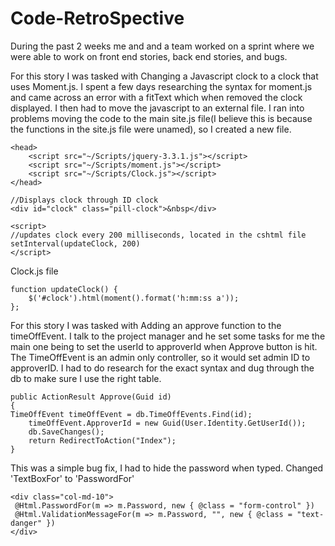 # Code-RetroSpective
During the past 2 weeks me and and a team worked on a sprint where we were able to work on front end stories, back end stories, and bugs.

For this story I was tasked with Changing a Javascript clock to a clock that uses Moment.js. I spent a few days researching the syntax for moment.js and came across an error with a fitText which when removed the clock displayed. I then had to move the javascript to an external file. I ran into problems moving the code to the main site.js file(I believe this is because the functions in the site.js file were unamed), so I created a new file.
```
<head>
    <script src="~/Scripts/jquery-3.3.1.js"></script>
    <script src="~/Scripts/moment.js"></script>
    <script src="~/Scripts/Clock.js"></script>
</head>

//Displays clock through ID clock
<div id="clock" class="pill-clock">&nbsp</div>

<script>
//updates clock every 200 milliseconds, located in the cshtml file
setInterval(updateClock, 200) 
</script>
```
Clock.js file
```
function updateClock() {
	$('#clock').html(moment().format('h:mm:ss a'));
};
```
For this story I was tasked with Adding an approve function to the timeOffEvent. I talk to the project manager and he set some tasks for me the main one being to set the userId to approverId when Approve button is hit. The TimeOffEvent is an admin only controller, so it would set admin ID to approverID. I had to do research for the exact syntax and dug through the db to make sure I use the right table.
```
public ActionResult Approve(Guid id)
{ 
TimeOffEvent timeOffEvent = db.TimeOffEvents.Find(id);
	timeOffEvent.ApproverId = new Guid(User.Identity.GetUserId());
	db.SaveChanges();
	return RedirectToAction("Index");
}
```
This was a simple bug fix, I had to hide the password when typed. Changed 'TextBoxFor' to 'PasswordFor'
```
<div class="col-md-10">
 @Html.PasswordFor(m => m.Password, new { @class = "form-control" })
 @Html.ValidationMessageFor(m => m.Password, "", new { @class = "text-danger" })
</div>
```
